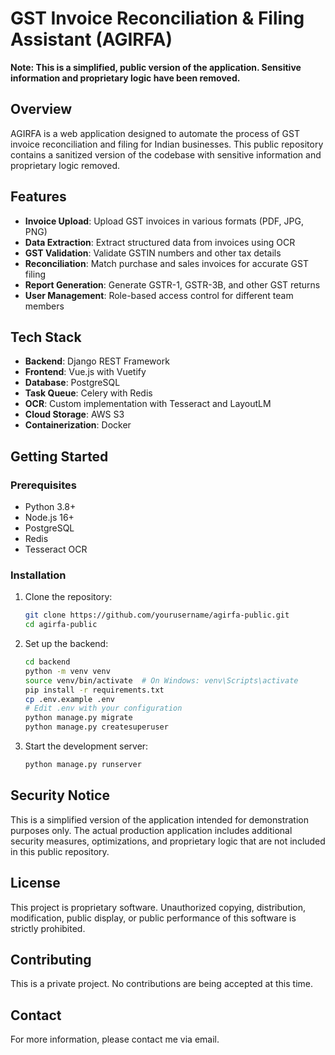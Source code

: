 # GST Invoice Reconciliation & Filing Assistant (AGIRFA)

**Note: This is a simplified, public version of the application. Sensitive information and proprietary logic have been removed.**

## Overview

AGIRFA is a web application designed to automate the process of GST invoice reconciliation and filing for Indian businesses. This public repository contains a sanitized version of the codebase with sensitive information and proprietary logic removed.

## Features

- **Invoice Upload**: Upload GST invoices in various formats (PDF, JPG, PNG)
- **Data Extraction**: Extract structured data from invoices using OCR
- **GST Validation**: Validate GSTIN numbers and other tax details
- **Reconciliation**: Match purchase and sales invoices for accurate GST filing
- **Report Generation**: Generate GSTR-1, GSTR-3B, and other GST returns
- **User Management**: Role-based access control for different team members

## Tech Stack

- **Backend**: Django REST Framework
- **Frontend**: Vue.js with Vuetify
- **Database**: PostgreSQL
- **Task Queue**: Celery with Redis
- **OCR**: Custom implementation with Tesseract and LayoutLM
- **Cloud Storage**: AWS S3
- **Containerization**: Docker

## Getting Started

### Prerequisites

- Python 3.8+
- Node.js 16+
- PostgreSQL
- Redis
- Tesseract OCR

### Installation

1. Clone the repository:
   ```bash
   git clone https://github.com/yourusername/agirfa-public.git
   cd agirfa-public
   ```

2. Set up the backend:
   ```bash
   cd backend
   python -m venv venv
   source venv/bin/activate  # On Windows: venv\Scripts\activate
   pip install -r requirements.txt
   cp .env.example .env
   # Edit .env with your configuration
   python manage.py migrate
   python manage.py createsuperuser
   ```

3. Start the development server:
   ```bash
   python manage.py runserver
   ```

## Security Notice

This is a simplified version of the application intended for demonstration purposes only. The actual production application includes additional security measures, optimizations, and proprietary logic that are not included in this public repository.

## License

This project is proprietary software. Unauthorized copying, distribution, modification, public display, or public performance of this software is strictly prohibited.

## Contributing

This is a private project. No contributions are being accepted at this time.

## Contact

For more information, please contact me via email.